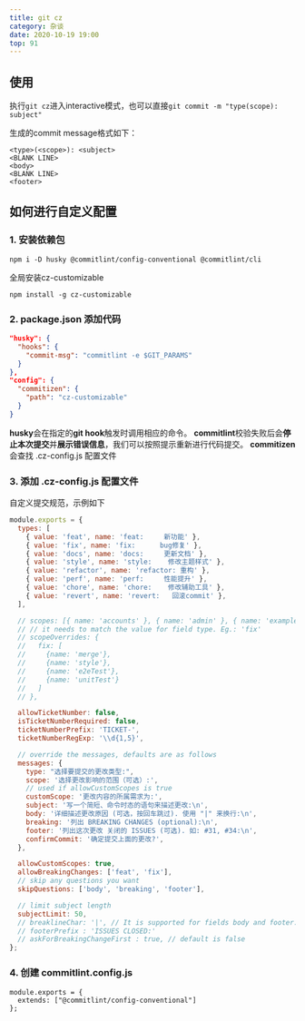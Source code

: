 ```yaml
---
title: git cz
category: 杂谈
date: 2020-10-19 19:00
top: 91
---
```


## 使用

执行`git cz`进入interactive模式，也可以直接`git commit -m "type(scope): subject"`

生成的commit message格式如下：
```
<type>(<scope>): <subject>
<BLANK LINE>
<body>
<BLANK LINE>
<footer>
```


## 如何进行自定义配置

### 1. 安装依赖包
```
npm i -D husky @commitlint/config-conventional @commitlint/cli
```
全局安装cz-customizable
```
npm install -g cz-customizable
```

### 2. package.json 添加代码
```json
"husky": {
  "hooks": {
    "commit-msg": "commitlint -e $GIT_PARAMS"
  }
},
"config": {
  "commitizen": {
    "path": "cz-customizable"
  }
}
```
**husky**会在指定的**git hook**触发时调用相应的命令。
**commitlint**校验失败后会**停止本次提交**并**展示错误信息**，我们可以按照提示重新进行代码提交。
**commitizen**会查找 .cz-config.js 配置文件

### 3. 添加 .cz-config.js 配置文件

自定义提交规范，示例如下

```js
module.exports = {
  types: [
    { value: 'feat', name: 'feat:     新功能' },
    { value: 'fix', name: 'fix:      bug修复' },
    { value: 'docs', name: 'docs:     更新文档' },
    { value: 'style', name: 'style:    修改主题样式' },
    { value: 'refactor', name: 'refactor: 重构' },
    { value: 'perf', name: 'perf:     性能提升' },
    { value: 'chore', name: 'chore:    修改辅助工具' },
    { value: 'revert', name: 'revert:   回滚commit' },
  ],

  // scopes: [{ name: 'accounts' }, { name: 'admin' }, { name: 'exampleScope' }, { name: 'changeMe' }],
  // // it needs to match the value for field type. Eg.: 'fix'
  // scopeOverrides: {
  //   fix: [
  //     {name: 'merge'},
  //     {name: 'style'},
  //     {name: 'e2eTest'},
  //     {name: 'unitTest'}
  //   ]
  // },

  allowTicketNumber: false,
  isTicketNumberRequired: false,
  ticketNumberPrefix: 'TICKET-',
  ticketNumberRegExp: '\\d{1,5}',

  // override the messages, defaults are as follows
  messages: {
    type: "选择要提交的更改类型:",
    scope: '选择更改影响的范围（可选）:',
    // used if allowCustomScopes is true
    customScope: '更改内容的所属需求为:',
    subject: '写一个简短、命令时态的语句来描述更改:\n',
    body: '详细描述更改原因 (可选，按回车跳过). 使用 "|" 来换行:\n',
    breaking: '列出 BREAKING CHANGES (optional):\n',
    footer: '列出这次更改 关闭的 ISSUES (可选). 如: #31, #34:\n',
    confirmCommit: '确定提交上面的更改?',
  },

  allowCustomScopes: true,
  allowBreakingChanges: ['feat', 'fix'],
  // skip any questions you want
  skipQuestions: ['body', 'breaking', 'footer'],

  // limit subject length
  subjectLimit: 50,
  // breaklineChar: '|', // It is supported for fields body and footer.
  // footerPrefix : 'ISSUES CLOSED:'
  // askForBreakingChangeFirst : true, // default is false
};
```


### 4. 创建 commitlint.config.js

```
module.exports = {
  extends: ["@commitlint/config-conventional"]
};
```

